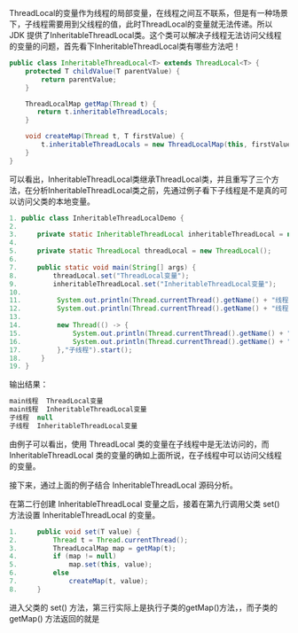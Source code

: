 ThreadLocal的变量作为线程的局部变量，在线程之间互不联系，但是有一种场景下，子线程需要用到父线程的值，此时ThreadLocal的变量就无法传递。所以 JDK 提供了InheritableThreadLocal类。这个类可以解决子线程无法访问父线程的变量的问题，首先看下InheritableThreadLocal类有哪些方法吧！

```java
public class InheritableThreadLocal<T> extends ThreadLocal<T> {
    protected T childValue(T parentValue) {
        return parentValue;
    }

    ThreadLocalMap getMap(Thread t) {
       return t.inheritableThreadLocals;
    }

    void createMap(Thread t, T firstValue) {
        t.inheritableThreadLocals = new ThreadLocalMap(this, firstValue);
    }
}
```
可以看出，InheritableThreadLocal类继承ThreadLocal类，并且重写了三个方法，在分析InheritableThreadLocal类之前，先通过例子看下子线程是不是真的可以访问父类的本地变量。

```java
1. public class InheritableThreadLocalDemo {
2. 
3.     private static InheritableThreadLocal inheritableThreadLocal = new InheritableThreadLocal();
4. 
5.     private static ThreadLocal threadLocal = new ThreadLocal();
6. 
7.     public static void main(String[] args) {
8.         threadLocal.set("ThreadLocal变量");
9.         inheritableThreadLocal.set("InheritableThreadLocal变量");
10. 
11.         System.out.println(Thread.currentThread().getName() + "线程  " + threadLocal.get());
12.         System.out.println(Thread.currentThread().getName() + "线程  " + inheritableThreadLocal.get());
13. 
14.         new Thread(() -> {
15.             System.out.println(Thread.currentThread().getName() + "  " + threadLocal.get());
16.             System.out.println(Thread.currentThread().getName() + "  " + inheritableThreadLocal.get());
17.         },"子线程").start();
18.     }
19. }
```
输出结果：
```java
main线程  ThreadLocal变量
main线程  InheritableThreadLocal变量
子线程  null
子线程  InheritableThreadLocal变量
```

由例子可以看出，使用 ThreadLocal 类的变量在子线程中是无法访问的，而
 InheritableThreadLocal 类的变量的确如上面所说，在子线程中可以访问父线程的变量。

接下来，通过上面的例子结合 InheritableThreadLocal 源码分析。

在第二行创建 InheritableThreadLocal 变量之后，接着在第九行调用父类 set() 方法设置 InheritableThreadLocal 的变量。

```java
1.     public void set(T value) {
2.         Thread t = Thread.currentThread();
3.         ThreadLocalMap map = getMap(t);
4.         if (map != null)
5.             map.set(this, value);
6.         else
7.             createMap(t, value);
8.     }
```

进入父类的 set() 方法，第三行实际上是执行子类的getMap()方法，，而子类的 getMap() 方法返回的就是